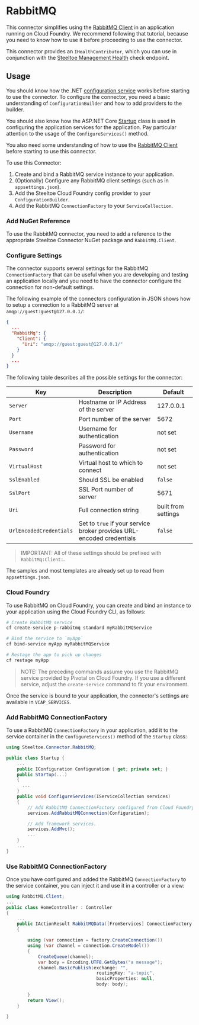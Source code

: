 # RabbitMQ

This connector simplifies using the [RabbitMQ Client](https://www.rabbitmq.com/tutorials/tutorial-one-dotnet.html) in an application running on Cloud Foundry. We recommend following that tutorial, because you need to know how to use it before proceeding to use the connector.

This connector provides an `IHealthContributor`, which you can use in conjunction with the [Steeltoe Management Health](/docs/management/health) check endpoint.

## Usage

You should know how the .NET [configuration service](https://docs.microsoft.com/en-us/aspnet/core/fundamentals/configuration) works before starting to use the connector. To configure the connector, you need a basic understanding of `ConfigurationBuilder` and how to add providers to the builder.

You should also know how the ASP.NET Core [Startup](https://docs.microsoft.com/en-us/aspnet/core/fundamentals/startup) class is used in configuring the application services for the application. Pay particular attention to the usage of the `ConfigureServices()` method.

You also need some understanding of how to use the [RabbitMQ Client](https://www.rabbitmq.com/tutorials/tutorial-one-dotnet.html) before starting to use this connector.

To use this Connector:

1. Create and bind a RabbitMQ service instance to your application.
1. (Optionally) Configure any RabbitMQ client settings (such as in `appsettings.json`).
1. Add the Steeltoe Cloud Foundry config provider to your `ConfigurationBuilder`.
1. Add the RabbitMQ `ConnectionFactory` to your `ServiceCollection`.

### Add NuGet Reference

To use the RabbitMQ connector, you need to add a reference to the appropriate Steeltoe Connector NuGet package and `RabbitMQ.Client`.

### Configure Settings

The connector supports several settings for the RabbitMQ `ConnectionFactory` that can be useful when you are developing and testing an application locally and you need to have the connector configure the connection for non-default settings.

The following example of the connectors configuration in JSON shows how to setup a connection to a RabbitMQ server at `amqp://guest:guest@127.0.0.1/`:

```json
{
  ...
  "RabbitMq": {
    "Client": {
      "Uri": "amqp://guest:guest@127.0.0.1/"
    }
  }
  ...
}
```

The following table describes all the possible settings for the connector:

|Key|Description|Default|
|---|---|---|
|`Server`|Hostname or IP Address of the server|127.0.0.1|
|`Port`|Port number of the server|5672|
|`Username`|Username for authentication|not set|
|`Password`|Password for authentication|not set|
|`VirtualHost`|Virtual host to which to connect|not set|
|`SslEnabled`|Should SSL be enabled|`false`|
|`SslPort`|SSL Port number of server|5671|
|`Uri`|Full connection string|built from settings|
|`UrlEncodedCredentials`|Set to `true` if your service broker provides URL-encoded credentials|`false`|

>IMPORTANT: All of these settings should be prefixed with `RabbitMq:Client:`.

The samples and most templates are already set up to read from `appsettings.json`.

### Cloud Foundry

To use RabbitMQ on Cloud Foundry, you can create and bind an instance to your application using the Cloud Foundry CLI, as follows:

```bash
# Create RabbitMQ service
cf create-service p-rabbitmq standard myRabbitMQService

# Bind the service to `myApp`
cf bind-service myApp myRabbitMQService

# Restage the app to pick up changes
cf restage myApp
```

>NOTE: The preceding commands assume you use the RabbitMQ service provided by Pivotal on Cloud Foundry. If you use a different service, adjust the `create-service` command to fit your environment.

Once the service is bound to your application, the connector's settings are available in `VCAP_SERVICES`.

### Add RabbitMQ ConnectionFactory

To use a RabbitMQ `ConnectionFactory` in your application, add it to the service container in the `ConfigureServices()` method of the `Startup` class:

```csharp
using Steeltoe.Connector.RabbitMQ;

public class Startup {
    ...
    public IConfiguration Configuration { get; private set; }
    public Startup(...)
    {
      ...
    }
    public void ConfigureServices(IServiceCollection services)
    {
        // Add RabbitMQ ConnectionFactory configured from Cloud Foundry
        services.AddRabbitMQConnection(Configuration);

        // Add framework services.
        services.AddMvc();
        ...
    }
    ...
}
```

### Use RabbitMQ ConnectionFactory

Once you have configured and added the RabbitMQ `ConnectionFactory` to the service container, you can inject it and use it in a controller or a view:

```csharp
using RabbitMQ.Client;
...
public class HomeController : Controller
{
    ...
    public IActionResult RabbitMQData([FromServices] ConnectionFactory factory)
    {

        using (var connection = factory.CreateConnection())
        using (var channel = connection.CreateModel())
        {
            CreateQueue(channel);
            var body = Encoding.UTF8.GetBytes("a message");
            channel.BasicPublish(exchange: "",
                                  routingKey: "a-topic",
                                  basicProperties: null,
                                  body: body);

        }
        return View();
    }

}
```

